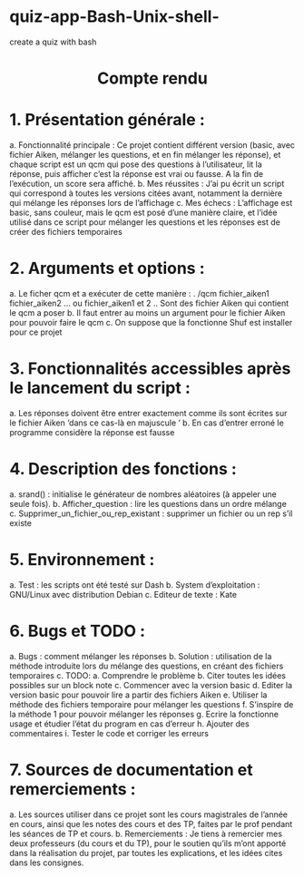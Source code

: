 # quiz-app-Bash-Unix-shell-
create a quiz with bash 

# <center>  Compte rendu </center>
# 1. Présentation générale :
  a. Fonctionnalité principale :
Ce projet contient différent version (basic, avec fichier Aiken, mélanger les questions,
et en fin mélanger les réponse), et chaque script est un qcm qui pose des questions à
l’utilisateur, lit la réponse, puis afficher c’est la réponse est vrai ou fausse. A la fin de 
l’exécution, un score sera affiché.
  b. Mes réussites :
J’ai pu écrit un script qui correspond à toutes les versions citées avant, notamment la 
dernière qui mélange les réponses lors de l’affichage
  c. Mes échecs :
L’affichage est basic, sans couleur, mais le qcm est posé d’une manière claire, et 
l’idée utilisé dans ce script pour mélanger les questions et les réponses est de créer des 
fichiers temporaires 
# 2. Arguments et options :
  a. Le ficher qcm et a exécuter de cette manière :
. /qcm fichier_aiken1 fichier_aiken2 …
ou fichier_aiken1 et 2 .. Sont des fichier Aiken qui contient le qcm a poser
  b. Il faut entrer au moins un argument pour le fichier Aiken pour pouvoir faire le qcm
  c. On suppose que la fonctionne Shuf est installer pour ce projet 
# 3. Fonctionnalités accessibles après le lancement du script :
 a. Les réponses doivent être entrer exactement comme ils sont écrites sur le fichier 
Aiken ‘dans ce cas-là en majuscule ‘
 b. En cas d’entrer erroné le programme considère la réponse est fausse 
# 4. Description des fonctions :
 a. srand() : initialise le générateur de nombres aléatoires (à appeler une seule fois).
 b. Afficher_question : lire les questions dans un ordre mélange
 c. Supprimer_un_fichier_ou_rep_existant : supprimer un fichier ou un rep s’il existe
# 5. Environnement :
 a. Test : les scripts ont été testé sur Dash
 b. System d’exploitation : GNU/Linux avec distribution Debian
 c. Editeur de texte : Kate 
# 6. Bugs et TODO :
 a. Bugs : comment mélanger les réponses
 b. Solution : utilisation de la méthode introduite lors du mélange des questions, en créant
des fichiers temporaires
 c. TODO:
 a. Comprendre le problème
 b. Citer toutes les idées possibles sur un block note 
 c. Commencer avec la version basic 
d. Editer la version basic pour pouvoir lire a partir des fichiers Aiken
e. Utiliser la méthode des fichiers temporaire pour mélanger les questions 
f. S’inspire de la méthode 1 pour pouvoir mélanger les réponses
g. Ecrire la fonctionne usage et étudier l’état du program en cas d’erreur 
h. Ajouter des commentaires 
i. Tester le code et corriger les erreurs 
# 7. Sources de documentation et remerciements :
 a. Les sources utiliser dans ce projet sont les cours magistrales de l’année en cours, ainsi 
que les notes des cours et des TP, faites par le prof pendant les séances de TP et cours. 
 b. Remerciements : Je tiens à remercier mes deux professeurs (du cours et du TP), pour le 
soutien qu’ils m’ont apporté dans la réalisation du projet, par toutes les explications, et 
les idées cites dans les consignes.